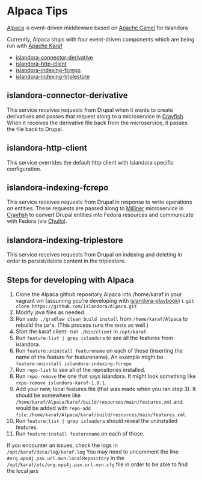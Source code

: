 # Alpaca Tips

[Alpaca](https://github.com/Islandora/Alpaca) is event-driven middleware based on [Apache Camel](https://camel.apache.org/) for Islandora

Currently, Alpaca ships with four event-driven components which are being run with [Apache Karaf](https://karaf.apache.org/)
- [islandora-connector-derivative](#islandora-connector-derivative)
- [islandora-http-client](#islandora-http-client)
- [islandora-indexing-fcrepo](#islandora-indexing-fcrepo)
- [islandora-indexing-triplestore](#islandora-indexing-triplestore)

## islandora-connector-derivative
This service receives requests from Drupal when it wants to create derivatives and passes that request along to a microservice in [Crayfish](https://github.com/Islandora/Crayfish). When it receives the derivative file back from the microservice, it passes the file back to Drupal.

## islandora-http-client
This service overrides the default http client with Islandora specific configuration.

## islandora-indexing-fcrepo
This service receives requests from Drupal in response to write operations on entities. These requests are passed along to [Milliner](https://github.com/Islandora/Crayfish/tree/dev/Milliner) microservice in [Crayfish](https://github.com/Islandora/Crayfish) to convert Drupal entities into Fedora resources and communicate with Fedora (via [Chullo](https://github.com/Islandora-CLAW/chullo)).

## islandora-indexing-triplestore
This service receives requests from Drupal on indexing and deleting in order to persist/delete content in the triplestore.


## Steps for developing with Alpaca
1. Clone the Alpaca github repository Alpaca into /home/karaf in your vagrant vm (assuming you're developing with [islandora-playbook](https://github.com/Islandora-Devops/islandora-playbook))
    i. `git clone https://github.com/Islandora/Alpaca.git`
2. Modify java files as needed.
3. Run `sudo ./gradlew clean build install` from `/home/karaf/Alpaca` to rebuild the jar's. (This process runs the tests as well.)
4. Start the karaf client- run `./bin/client` in `/opt/karaf`.
5. Run `feature:list | grep islandora` to see all the features from islandora.
6. Run `feature:uninstall featurename` on each of those (inserting the name of the feature for featurename). An example might be `feature:uninstall islandora-indexing-fcrepo`
7. Run `repo-list` to see all of the repositories installed.
8. Run `repo-remove` the one that says islandora. It might look something like `repo-remove islandora-karaf-1.0.1`.
9. Add your new, local features file (that was made when you ran step 3). It should be somewhere like `/home/karaf/Alpaca/karaf/build/resources/main/features.xml` and would be added with `repo-add file:/home/karaf/Alpaca/karaf/build/resources/main/features.xml`.
10. Run `feature:list | grep islandora` should reveal the uninstalled features.
11. Run `feature:install featurename` on each of those.

If you encounter an issues, check the logs in `/opt/karaf/data/log/karaf.log`
You may need to uncomment the line `#org.ops4j.pax.url.mvn.localRepository` in the `/opt/karaf/etc/org.ops4j.pax.url.mvn.cfg` file in order to be able to find the local jars
